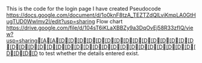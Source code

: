 This is the code for the login page I have created
Pseudocode https://docs.google.com/document/d/1o0knF8tzA_TEZTZdQlLviKmpLA0GtHugTUD0Wwlmv2I/edit?usp=sharing
Flow chart https://drive.google.com/file/d/104sT6iKLaXBBZy9a3DqOvEj58R33zfIQ/view?usp=sharing[A[A[D[D[D[D[D[D[D[D[D[D[D[D[D[D[D[D[D[D[D[D[D[D[D[D[D[D[D[D[D[D[D[D[D[D[D[D[D[D[D to test whether the details entered exist.
